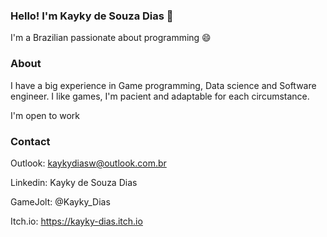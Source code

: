 ### Hello! I'm Kayky de Souza Dias 👋

I'm a Brazilian passionate about programming 😄

### About

I have a big experience in Game programming, Data science and Software engineer. I like games, I'm pacient and adaptable for each circumstance.

I'm open to work

### Contact

Outlook: kaykydiasw@outlook.com.br

Linkedin: Kayky de Souza Dias

GameJolt: @Kayky_Dias

Itch.io: https://kayky-dias.itch.io
